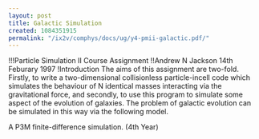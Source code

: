 ```yaml
---
layout: post
title: Galactic Simulation
created: 1084351915
permalink: "/ix2v/comphys/docs/ug/y4-pmii-galactic.pdf/"
---
```

!!!Particle Simulation II Course Assignment
!!Andrew N Jackson 14th Feburary 1997
!Introduction
The aims of this assignment are two-fold. Firstly, to write a two-dimensional collisionless particle-incell code which simulates the behaviour of N identical masses interacting via the gravitational force, and secondly, to use this program to simulate some aspect of the evolution of galaxies. The problem of galactic evolution can be simulated in this way via the following model.

A P3M finite-difference simulation. (4th Year)
